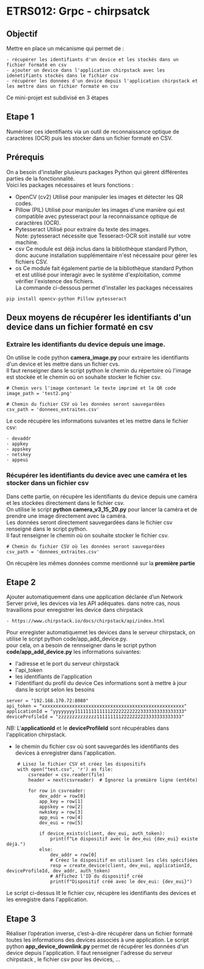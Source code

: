 # ETRS012: Grpc - chirpsatck

## Objectif
Mettre en place un mécanisme qui permet de :
```
- récupérer les identifiants d'un device et les stockés dans un fichier formaté en csv
- ajouter un device dans l'application chirpstack avec les idenetifiants stockés dans le fichier csv
- récupérer les données d'un device depuis l'application chirpstack et les mettre dans un fichier formaté en csv  
```
Ce mini-projet est subdivisé en 3 étapes
## Etape 1
Numériser ces identifiants via un outil de reconnaissance optique de caractères (OCR) puis les stocker dans un fichier formaté en CSV.
## Prérequis
On a besoin d'installer plusieurs packages Python qui gèrent différentes parties de la fonctionnalité.<br/>
Voici les packages nécessaires et leurs fonctions :
- OpenCV (cv2) 
Utilisé pour manipuler les images et détecter les QR codes.
- Pillow (PIL)
Utilisé pour manipuler les images d'une manière qui est compatible avec pytesseract pour la reconnaissance optique de caractères (OCR).
- Pytesseract
Utilisé pour extraire du texte des images.<br/>
Note: pytesseract nécessite que Tesseract-OCR soit installé sur votre machine.
- csv
Ce module est déjà inclus dans la bibliothèque standard Python, donc aucune installation supplémentaire n'est nécessaire pour gérer les fichiers CSV.
- os
Ce module fait également partie de la bibliothèque standard Python et est utilisé pour interagir avec le système d'exploitation, comme vérifier l'existence des fichiers.<br/>
La commande ci-dessous permet d'installer les packages nécessaires
```
pip install opencv-python Pillow pytesseract
```
## Deux moyens de récupérer les identifiants d'un device dans un fichier formaté en csv
### Extraire les identifiants du device depuis une image.
On utilise le code python **camera_image.py** pour extraire les identifiants d'un device et les mettre dans un fichier cvs.<br/>
Il faut renseigner dans le script python le chemin du répertoire où l'image est stockée et le chemin où on souhaite stocker le fichier csv.
```
# Chemin vers l'image contenant le texte imprimé et le QR code
image_path = 'test2.png'

# Chemin du fichier CSV où les données seront sauvegardées
csv_path = 'donnees_extraites.csv'
```
Le code récupère les informations suivantes et les mettre dans le fichier csv:
```
- devaddr
- appkey
- appskey
- netskey
- appeui
```
### Récupérer les identifiants du device avec une caméra et les stocker dans un fichier csv
Dans cette partie, on récupère les identifiants du device depuis une caméra et les stockées directement dans le  fichier csv.<br/>
On utilise le script **python camera_v3_15_20.py** pour lancer la caméra et de prendre une image directement avec la caméra.<br/>
Les données seront directement sauvegardées dans le fichier csv renseigné dans le script python.<br/>
Il faut renseigner le chemin où  on souhaite stocker le fichier csv.
```
# Chemin du fichier CSV où les données seront sauvegardées
csv_path = 'donnees_extraites.csv'
```
On récupère les mêmes données comme mentionné sur la **première partie**

## Etape 2
Ajouter automatiquement dans une application déclarée d’un Network Server privé, les devices via les API adéquates.
dans notre cas, nous travaillons pour enregistrer les device dans chirpstack
```
- https://www.chirpstack.io/docs/chirpstack/api/index.html
```
Pour enregister automatiquemet les devices dans le serveur chirpstack, on utilise le script python code/app_add_device.py.<br/>
pour cela, on a besoin de rennseigner dans le script python **code/app_add_device.py** les informations suivantes:
- l'adresse et le port du serveur chirpstack
- l'api_token
- les identifiants de l'application
- l'identifiant du profil du device
Ces informations sont à mettre à jour dans le script selon les besoins
```
server = "192.168.170.72:8080"
api_token = "xxxxxxxxxxxxxxxxxxxxxxxxxxxxxxxxxxxxxxxxxxxxxxxxxxxx"
applicationId = "yyyyyyyy1111111111111222222222223333333333333333"
deviceProfileId = "zzzzzzzzzzzzzz1111111112222222223333333333333"
```
*NB:* L'**applicationId** et le **deviceProfileId** sont récupérables dans l'application chirpstack.
- le chemin du fichier csv où sont sauvegardés les identifiants des devices à enregistrer dans l'application.
```
    # Lisez le fichier CSV et créez les dispositifs
    with open("test.csv", 'r') as file:
        csvreader = csv.reader(file)
        header = next(csvreader)  # Ignorez la première ligne (entête)
        
        for row in csvreader:
            dev_addr = row[0]
            app_key = row[1]
            appskey = row[2]
            nwkskey = row[3]
            app_eui = row[4]
            dev_eui = row[5]
        
            if device_exists(client, dev_eui, auth_token):
                print(f"Le dispositif avec le dev_eui {dev_eui} existe déjà.")
            else:
                dev_addr = row[0]
                # Créez le dispositif en utilisant les clés spécifiées
                resp = create_device(client, dev_eui, applicationId, deviceProfileId, dev_addr, auth_token)
                # Affichez l'ID du dispositif créé
                print(f"Dispositif créé avec le dev_eui: {dev_eui}")
```
Le script ci-dessus lit le fichier csv, récupère les identifiants des devices et les enregistre dans l'application.
## Etape 3
Réaliser l’opération inverse, c’est-à-dire récupérer dans un fichier formaté toutes les
informations des devices associés à une application.
Le script python **app_device_downlink.py** permet de récupérer les données d'un device depuis l'application.
Il faut renseigner l'adresse du serveur chirpstack , le fichier csv pour les devices, ...
```

```




